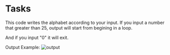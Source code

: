 # Tasks
This code writes the alphabet according to your input. If you input a number that greater than 25, output will start from begining in a loop.

And if you input "0" it will exit.

Output Example:
![output](https://github.com/Akeafea/Alphabet-in-loop/assets/141218309/0bad655e-b0ce-4315-a20e-1c6414b84170)

